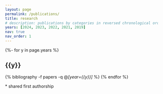 ```yaml
---
layout: page
permalink: /publications/
title: research
# description: publications by categories in reversed chronological order. generated by jekyll-scholar.
years: [2024, 2023, 2022, 2021, 2019]
nav: true
nav_order: 1
---
```



<div class="publications">

{%- for y in page.years %}
    <h2 class="year">{{y}}</h2>
    {% bibliography -f papers -q @*[year={{y}}]* %}
{% endfor %}
</div>


\* shared first authorship
